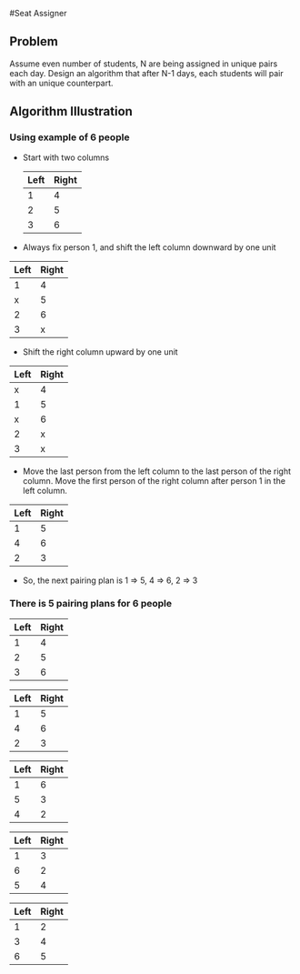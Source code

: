 #Seat Assigner

## Problem

Assume even number of students, N are being assigned in unique pairs each day. Design an algorithm that after N-1 days, each students will pair with an unique counterpart. 

## Algorithm Illustration
### Using example of 6 people
* Start with two columns  

    | Left | Right |
    | ---- | ----- |
    | 1 | 4 |
    | 2 | 5 |
    | 3 | 6 |

* Always fix person 1, and shift the left column downward by one unit 

| Left | Right |
| ---- | ----- |
| 1 | 4 |
| x | 5 |
| 2 | 6 |
| 3 | x |

* Shift the right column upward by one unit  

| Left | Right |
| ---- | ----- |
| x | 4 |
| 1 | 5 |
| x | 6 |
| 2 | x |
| 3 | x |

* Move the last person from the left column to the last person of the right column. Move the first person of the right column after person 1 in the left column.  

| Left | Right |
| ---- | ----- |
| 1 | 5 |
| 4 | 6 |
| 2 | 3 |

* So, the next pairing plan is
1 => 5, 4 => 6, 2 => 3

### There is 5 pairing plans for 6 people
| Left | Right |
| ---- | ----- |
| 1 | 4 |
| 2 | 5 |
| 3 | 6 |

| Left | Right |
| ---- | ----- |
| 1 | 5 |
| 4 | 6 |
| 2 | 3 |

| Left | Right |
| ---- | ----- |
| 1 | 6 |
| 5 | 3 |
| 4 | 2 |

| Left | Right |
| ---- | ----- |
| 1 | 3 |
| 6 | 2 |
| 5 | 4 |

| Left | Right |
| ---- | ----- |
| 1 | 2 |
| 3 | 4 |
| 6 | 5 |







